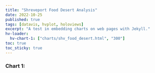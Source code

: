 ```yaml
---
title: "Shreveport Food Desert Analysis"
date: 2022-10-25
published: true
tags: [datavis, hvplot, holoviews]
excerpt: "A test in embedding charts on web pages with Jekyll."
hv-loader:
  hv-chart-1: ["charts/shv_food_desert.html", "300"]
toc: true
toc_sticky: true
---
```


### Chart 1:

<div id="hv-chart-1"></div>
